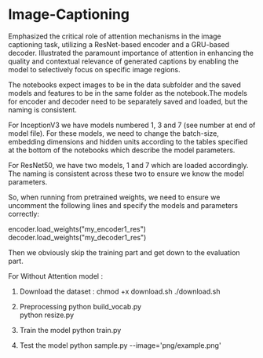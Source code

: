 # Image-Captioning
Emphasized the critical role of attention mechanisms in the image captioning task, utilizing a ResNet-based encoder and a GRU-based decoder. Illustrated the paramount importance of attention in enhancing the quality and contextual relevance of generated captions by enabling the model to selectively focus on specific image regions.


The notebooks expect images to be in the data subfolder and the saved models and features to be in the same folder as the notebook.The models for encoder and decoder need to be separately saved and loaded, but the naming is consistent. 

For InceptionV3 we have models numbered 1, 3 and 7 (see number at end of model file). For these models, we need to change the batch-size, embedding dimensions and hidden units according to the tables specified at the bottom of the notebooks which describe the model parameters.

For ResNet50, we have two models, 1 and 7 which are loaded accordingly. The naming is consistent across these two to ensure we know the model parameters.

So, when running from pretrained weights, we need to ensure we uncomment the following lines and specify the models and parameters correctly:

encoder.load_weights("my_encoder1_res")
decoder.load_weights("my_decoder1_res")

Then we obviously skip the training part and get down to the evaluation part.



For Without Attention model :

1. Download the dataset :
	chmod +x download.sh
	./download.sh
	
2. Preprocessing
	python build_vocab.py   
	python resize.py

3. Train the model
	python train.py    

4. Test the model
	python sample.py --image='png/example.png'

